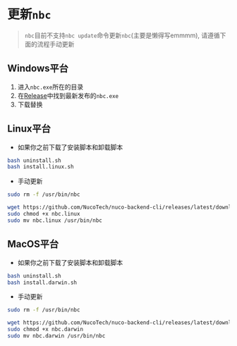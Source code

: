 # 更新`nbc`

> `nbc`目前不支持`nbc update`命令更新`nbc`(主要是懒得写emmmm), 请遵循下面的流程手动更新

## Windows平台

1. 进入`nbc.exe`所在的目录
2. 在[Release](https://github.com/NucoTech/nuco-backend-cli/releases)中找到最新发布的`nbc.exe`
3. 下载替换

## Linux平台

- 如果你之前下载了安装脚本和卸载脚本

```bash
bash uninstall.sh
bash install.linux.sh
```

- 手动更新

```bash
sudo rm -f /usr/bin/nbc

wget https://github.com/NucoTech/nuco-backend-cli/releases/latest/download/nbc.linux
sudo chmod +x nbc.linux
sudo mv nbc.linux /usr/bin/nbc
```

## MacOS平台

- 如果你之前下载了安装脚本和卸载脚本

```bash
bash uninstall.sh
bash install.darwin.sh
```

- 手动更新

```bash
sudo rm -f /usr/bin/nbc

wget https://github.com/NucoTech/nuco-backend-cli/releases/latest/download/nbc.darwin
sudo chmod +x nbc.darwin
sudo mv nbc.darwin /usr/bin/nbc
```
